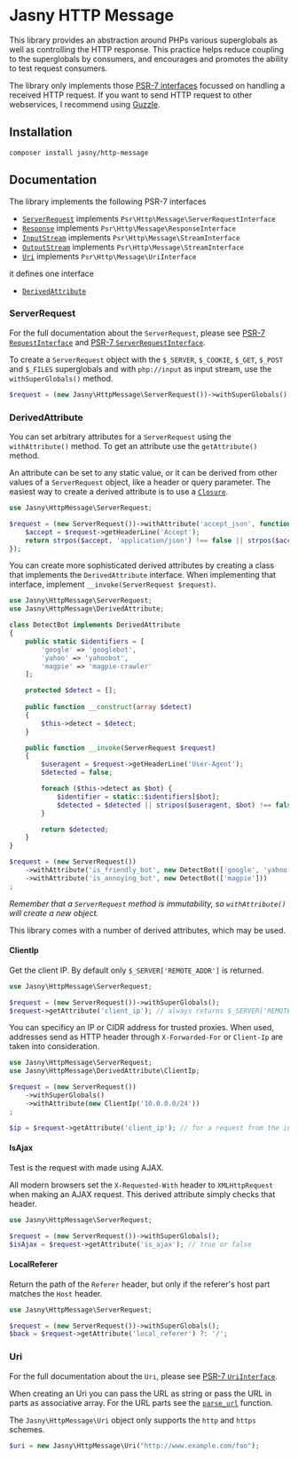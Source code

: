 # Jasny HTTP Message

This library provides an abstraction around PHPs various superglobals as well as controlling the HTTP response. This
practice helps reduce coupling to the superglobals by consumers, and encourages and promotes the ability to test request
consumers.

The library only implements those [PSR-7 interfaces](http://www.php-fig.org/psr/psr-7/) focussed on handling a received
HTTP request. If you want to send HTTP request to other webservices, I recommend using
[Guzzle](http://docs.guzzlephp.org/).


## Installation

    composer install jasny/http-message


## Documentation

The library implements the following PSR-7 interfaces

 * [`ServerRequest`](#ServerRequest) implements `Psr\Http\Message\ServerRequestInterface`
 * [`Response`](#Response) implements `Psr\Http\Message\ResponseInterface`
 * [`InputStream`](#InputStream) implements `Psr\Http\Message\StreamInterface`
 * [`OutputStream`](#OutputStream) implements `Psr\Http\Message\StreamInterface`
 * [`Uri`](#Uri) implements `Psr\Http\Message\UriInterface`

it defines one interface

 * [`DerivedAttribute`](#DerivedAttribute)

### ServerRequest

For the full documentation about the `ServerRequest`, please see
[PSR-7 `RequestInterface`](http://www.php-fig.org/psr/psr-7/#3-2-psr-http-message-requestinterface) and
[PSR-7 `ServerRequestInterface`](http://www.php-fig.org/psr/psr-7/#3-2-1-psr-http-message-serverrequestinterface).

To create a `ServerRequest` object with the `$_SERVER`, `$_COOKIE`, `$_GET`, `$_POST` and `$_FILES` superglobals and
with `php://input` as input stream, use the `withSuperGlobals()` method.

```php
$request = (new Jasny\HttpMessage\ServerRequest())->withSuperGlobals();
```


### DerivedAttribute

You can set arbitrary attributes for a `ServerRequest` using the `withAttribute()` method. To get an attribute use the
`getAttribute()` method.

An attribute can be set to any static value, or it can be derived from other values of a `ServerRequest` object, like a
header or query parameter. The easiest way to create a derived attribute is to use a
[`Closure`](http://www.php.net/closure).

```php
use Jasny\HttpMessage\ServerRequest;

$request = (new ServerRequest())->withAttribute('accept_json', function(ServerRequest $request) {
    $accept = $request->getHeaderLine('Accept');
    return strpos($accept, 'application/json') !== false || strpos($accept, '*/*') !== false;
});
```

You can create more sophisticated derived attributes by creating a class that implements the `DerivedAttribute`
interface. When implementing that interface, implement `__invoke(ServerRequest $request)`. 

```php
use Jasny\HttpMessage\ServerRequest;
use Jasny\HttpMessage\DerivedAttribute;

class DetectBot implements DerivedAttribute
{
    public static $identifiers = [
        'google' => 'googlebot',
        'yahoo' => 'yahoobot',
        'magpie' => 'magpie-crawler'
    ];

    protected $detect = [];
    
    public function __construct(array $detect)
    {
        $this->detect = $detect;
    }

    public function __invoke(ServerRequest $request)
    {
        $useragent = $request->getHeaderLine('User-Agent');
        $detected = false;

        foreach ($this->detect as $bot) {
            $identifier = static::$identifiers[$bot];
            $detected = $detected || stripos($useragent, $bot) !== false;
        }

        return $detected;
    }
}

$request = (new ServerRequest())
    ->withAttribute('is_friendly_bot', new DetectBot(['google', 'yahoo']))
    ->withAttribute('is_annoying_bot', new DetectBot(['magpie']))
;
```

_Remember that a `ServerRequest` method is immutability, so `withAttribute()` will create a new object._

This library comes with a number of derived attributes, which may be used.

#### ClientIp

Get the client IP. By default only `$_SERVER['REMOTE_ADDR']` is returned.

```php
use Jasny\HttpMessage\ServerRequest;

$request = (new ServerRequest())->withSuperGlobals();
$request->getAttribute('client_ip'); // always returns $_SERVER['REMOTE_ADDR']
```

You can specificy an IP or CIDR address for trusted proxies. When used, addresses send as HTTP header through
`X-Forwarded-For` or `Client-Ip` are taken into consideration.

```php
use Jasny\HttpMessage\ServerRequest;
use Jasny\HttpMessage\DerivedAttribute\ClientIp;

$request = (new ServerRequest())
    ->withSuperGlobals()
    ->withAttribute(new ClientIp('10.0.0.0/24'))
;

$ip = $request->getAttribute('client_ip'); // for a request from the internal network, use the `X-Forwarded-For` header
```

#### IsAjax

Test is the request with made using AJAX.

All modern browsers set the `X-Requested-With` header to `XMLHttpRequest` when making an AJAX request. This derived
attribute simply checks that header.

```php
use Jasny\HttpMessage\ServerRequest;

$request = (new ServerRequest())->withSuperGlobals();
$isAjax = $request->getAttribute('is_ajax'); // true or false
```

#### LocalReferer

Return the path of the `Referer` header, but only if the referer's host part matches the `Host` header.

```php
use Jasny\HttpMessage\ServerRequest;

$request = (new ServerRequest())->withSuperGlobals();
$back = $request->getAttribute('local_referer') ?: '/';
```


### Uri

For the full documentation about the `Uri`, please see
[PSR-7 `UriInterface`](http://www.php-fig.org/psr/psr-7/#3-5-psr-http-message-uriinterface).

When creating an Uri you can pass the URL as string or pass the URL in parts as associative array. For the URL parts
see the [`parse_url`](http://www.php.net/parse_url) function.

The `Jasny\HttpMessage\Uri` object only supports the `http` and `https` schemes.

```php
$uri = new Jasny\HttpMessage\Uri("http://www.example.com/foo");
```
